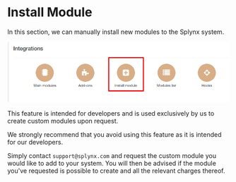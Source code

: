 Install Module
=================

In this section, we can manually install new modules to the Splynx system.

![Install Module](install_module1.png)

This feature is intended for developers and is used exclusively by us to create custom modules upon request.

We strongly recommend that you avoid using this feature as it is intended for our developers.

Simply contact `support@splynx.com` and request the custom module you would like to add to your system. You will then be advised if the module you've requested is possible to create and all the relevant charges thereof.
